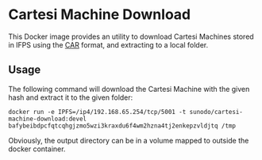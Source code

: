 # Cartesi Machine Download

This Docker image provides an utility to download Cartesi Machines stored in IFPS using the [CAR](https://ipld.io/specs/transport/car/carv1/) format, and extracting to a local folder.

## Usage

The following command will download the Cartesi Machine with the given hash and extract it to the given folder:

```shell
docker run -e IPFS=/ip4/192.168.65.254/tcp/5001 -t sunodo/cartesi-machine-download:devel bafybeibdpcfqtcqhgjzmo5wzi3kraxdu6f4wm2hzna4tj2enkepzvldjtq /tmp
```

Obviously, the output directory can be in a volume mapped to outside the docker container.
